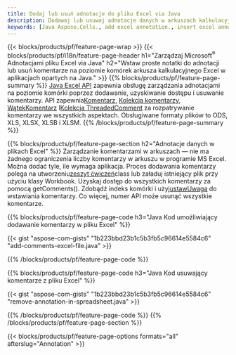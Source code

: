 ```yaml
---
title: Dodaj lub usuń adnotacje do pliku Excel via Java
description: Dodawaj lub usuwaj adnotacje danych w arkuszach kalkulacyjnych Excel i OpenOffice z biblioteką Java.
keywords: [Java Aspose.Cells., add excel annotation., insert excel annotation., access excel annotation., remove excel annotation., delete excel annotation., add annotation in excel., insert annotation in excel., access annotation in excel., remove annotation in excel., delete annotation in excel]
---
```

{{< blocks/products/pf/feature-page-wrap >}}
{{< blocks/products/pf/i18n/feature-page-header h1="Zarządzaj Microsoft<sup>&reg;</sup> Adnotacjami pliku Excel via Java" h2="Wstaw proste notatki do adnotacji lub usuń komentarze na poziomie komórek arkusza kalkulacyjnego Excel w aplikacjach opartych na Java." >}}
{{% blocks/products/pf/feature-page-summary %}}
[Java Excel API](/cells/pl/java/) zapewnia obsługę zarządzania adnotacjami na poziomie komórki poprzez dodawanie, uzyskiwanie dostępu i usuwanie komentarzy. API zapewnia[Komentarz](https://reference.aspose.com/cells/java/com.aspose.cells/Comment), [Kolekcja komentarzy](https://reference.aspose.com/cells/java/com.aspose.cells/CommentCollection), [WątekKomentarz](https://reference.aspose.com/cells/java/com.aspose.cells/ThreadedComment) I[Kolekcja ThreadedComment](https://reference.aspose.com/cells/java/com.aspose.cells/ThreadedCommentCollection) za rozpatrywanie komentarzy we wszystkich aspektach.
Obsługiwane formaty plików to ODS, XLS, XLSX, XLSB i XLSM.
{{% /blocks/products/pf/feature-page-summary %}}

{{% blocks/products/pf/feature-page-section h2="Adnotacje danych w plikach Excel" %}}
 Zarządzanie komentarzami w arkuszach — nie ma żadnego ograniczenia liczby komentarzy w arkuszu w programie MS Excel. Można dodać tyle, ile wymaga aplikacja. Proces dodawania komentarzy polega na utworzeniu[zeszyt ćwiczeń](https://reference.aspose.com/cells/java/com.aspose.cells/Workbook)class lub załaduj istniejący plik przy użyciu klasy Workbook. Uzyskaj dostęp do wszystkich komentarzy za pomocą getComments(). Zdobądź indeks komórki i użyj[ustawUwaga](https://reference.aspose.com/cells/java/com.aspose.cells/comment#Note) do wstawiania komentarzy. Co więcej, numer API może usunąć wszystkie komentarze.

{{% blocks/products/pf/feature-page-code h3="Java Kod umożliwiający dodawanie komentarzy w pliku Excel" %}}

{{< gist "aspose-com-gists" "1b223bbd23b1c5b3fb5c96614e5584c6" "add-comments-excel-file.java" >}}

{{% /blocks/products/pf/feature-page-code %}}

{{% blocks/products/pf/feature-page-code h3="Java Kod usuwający komentarze z pliku Excel" %}}

{{< gist "aspose-com-gists" "1b223bbd23b1c5b3fb5c96614e5584c6" "remove-annotation-in-spreadsheet.java" >}}

{{% /blocks/products/pf/feature-page-code %}}
{{% /blocks/products/pf/feature-page-section %}}

{{< blocks/products/pf/feature-page-options formats="all" afterslug="Annotation" >}}
